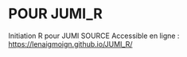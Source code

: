 # POUR JUMI_R
Initiation R pour JUMI SOURCE
Accessible en ligne : https://lenaigmoign.github.io/JUMI_R/
